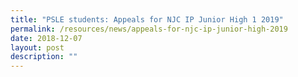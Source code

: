 ```yaml
---
title: "PSLE students: Appeals for NJC IP Junior High 1 2019"
permalink: /resources/news/appeals-for-njc-ip-junior-high-2019
date: 2018-12-07
layout: post
description: ""
---
```

